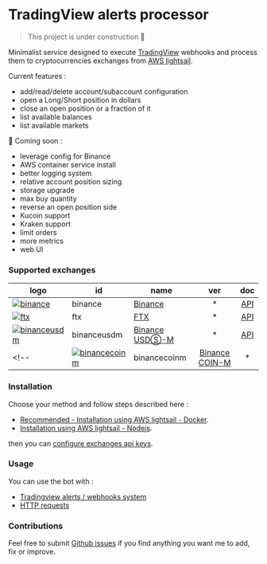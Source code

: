 # TradingView alerts processor

>
> This project is under construction 🚧
>

Minimalist service designed to execute [TradingView](https://www.tradingview.com/) webhooks and process them to cryptocurrencies exchanges from [AWS lightsail](https://lightsail.aws.amazon.com/).

Current features :

- add/read/delete account/subaccount configuration
- open a Long/Short position in dollars
- close an open position or a fraction of it
- list available balances
- list available markets

🚧 Coming soon :

- leverage config for Binance
- AWS container service install
- better logging system
- relative account position sizing
- storage upgrade
- max buy quantity
- reverse an open position side
- Kucoin support
- Kraken support
- limit orders
- more metrics
- web UI

### Supported exchanges

| logo                                                                                                                                                                               | id            | name                                                                        | ver | doc                                                                |
|------------------------------------------------------------------------------------------------------------------------------------------------------------------------------------|---------------|-----------------------------------------------------------------------------|:---:|:------------------------------------------------------------------:|
| [![binance](https://user-images.githubusercontent.com/1294454/29604020-d5483cdc-87ee-11e7-94c7-d1a8d9169293.jpg)](https://www.binance.com/?ref=10205187)                           | binance       | [Binance](https://www.binance.com/?ref=10205187)                            | *   | [API](https://binance-docs.github.io/apidocs/spot/en)              |
| [![ftx](https://user-images.githubusercontent.com/1294454/67149189-df896480-f2b0-11e9-8816-41593e17f9ec.jpg)](https://ftx.com/#a=1623029)                                          | ftx           | [FTX](https://ftx.com/#a=1623029)                                           | *   | [API](https://github.com/ftexchange/ftx)                           |
| [![binanceusdm](https://user-images.githubusercontent.com/1294454/117738721-668c8d80-b205-11eb-8c49-3fad84c4a07f.jpg)](https://www.binance.com/?ref=10205187)                      | binanceusdm   | [Binance USDⓈ-M](https://www.binance.com/?ref=10205187)                     | *   | [API](https://binance-docs.github.io/apidocs/spot/en)              | 
<!-- | [![binancecoinm](https://user-images.githubusercontent.com/1294454/117738721-668c8d80-b205-11eb-8c49-3fad84c4a07f.jpg)](https://www.binance.com/?ref=10205187)                     | binancecoinm  | [Binance COIN-M](https://www.binance.com/?ref=10205187)                     | *   | [API](https://binance-docs.github.io/apidocs/spot/en)              |-->


### Installation

Choose your method and follow steps described here :

- [Recommended - Installation using AWS lightsail - Docker](docs/install/1b_Docker.md).
- [Installation using AWS lightsail - Nodejs](docs/install/1a_Node.md).

then you can [configure exchanges api keys](docs/install/1c_Keys.md).

### Usage

You can use the bot with :

- [Tradingview alerts / webhooks system](docs/2_Alerts.md)
- [HTTP requests](docs/3_Commands.md)

### Contributions

Feel free to submit [Github issues](https://github.com/thibaultyou/tradingview-alerts-processor/issues) if you find anything you want me to add, fix or improve.
